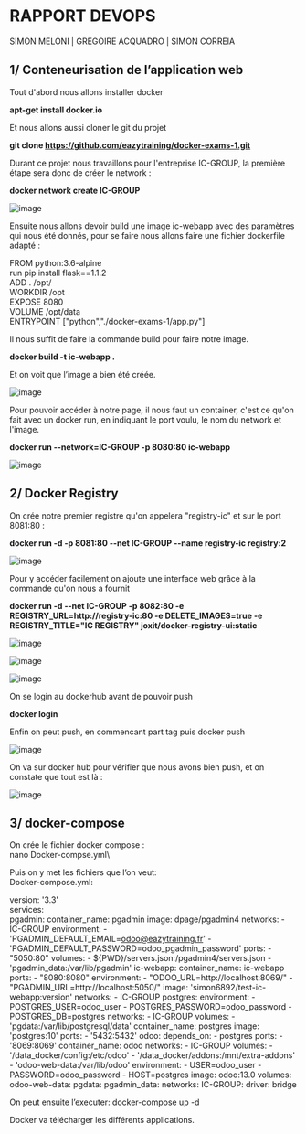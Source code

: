 #   RAPPORT DEVOPS

SIMON MELONI | GREGOIRE ACQUADRO | SIMON CORREIA

## 1/ Conteneurisation de l’application web 

Tout d'abord nous allons installer docker

**apt-get install docker.io**

Et nous allons aussi cloner le git du projet

**git clone https://github.com/eazytraining/docker-exams-1.git**

Durant ce projet nous travaillons pour l'entreprise IC-GROUP, la première étape sera donc de créer le network :

**docker network create IC-GROUP**

![image](https://user-images.githubusercontent.com/74649986/201877594-128e9c73-bc0b-41ac-ac1a-be20f64412d7.png)

Ensuite nous allons devoir build une image ic-webapp avec des paramètres qui nous été donnés, pour se faire nous allons faire une fichier dockerfile adapté :



FROM python:3.6-alpine \
run  pip install flask==1.1.2\
ADD . /opt/ \
WORKDIR /opt \
EXPOSE 8080 \
VOLUME /opt/data \
ENTRYPOINT ["python","./docker-exams-1/app.py"] 


Il nous suffit de faire la commande build pour faire notre image.

**docker build -t ic-webapp .**

Et on voit que l’image a bien été créée.

![image](https://user-images.githubusercontent.com/74649986/201877761-88a0b020-e71c-4212-882d-a4f5cb778a48.png)


Pour pouvoir accéder à notre page, il nous faut un container, c'est ce qu'on fait avec un docker run, en indiquant le port voulu, le nom du network et l'image.

**docker run --network=IC-GROUP -p 8080:80 ic-webapp**

![image](https://user-images.githubusercontent.com/74649986/201880058-697b6e51-60c7-4fda-8062-9f9c1eb51aac.png)



## 2/ Docker Registry
On crée notre premier registre qu'on appelera "registry-ic" et sur le port 8081:80 : 	 	 		

**docker run -d -p 8081:80 --net IC-GROUP --name registry-ic registry:2**

![image](https://user-images.githubusercontent.com/74649986/201880378-1a0101d6-62c1-49be-a05e-fbf037749403.png)

Pour y accéder facilement on ajoute une interface web grâce à la commande qu'on nous a fournit

**docker run -d --net IC-GROUP -p 8082:80 -e REGISTRY_URL=http://registry-ic:80 -e DELETE_IMAGES=true -e REGISTRY_TITLE="IC REGISTRY" joxit/docker-registry-ui:static**

![image](https://user-images.githubusercontent.com/74649986/201880636-9929c639-3542-4138-9a68-51b3c5d2ae3c.png)

![image](https://user-images.githubusercontent.com/74649986/201880768-718fa34b-25e3-458c-a343-fadbb7bfc746.png)

![image](https://user-images.githubusercontent.com/74649986/201880843-a763f1be-e3dc-4d54-9d51-97c43dd503fe.png)

On se login au dockerhub avant de pouvoir push

**docker login**


Enfin on peut push, en commencant part tag puis docker push

![image](https://user-images.githubusercontent.com/74649986/201880927-cf2a2717-07c8-4dda-a5e3-28a606305e00.png)

On va sur docker hub pour vérifier que nous avons bien push, et on constate que tout est là :

![image](https://user-images.githubusercontent.com/74649986/201881024-7b87e056-4580-4ec9-9ee3-6701ef8abc57.png)

## 3/ docker-compose

On crée le fichier docker compose : \
nano Docker-compse.yml\

Puis on y met les fichiers que l’on veut:\
Docker-compose.yml:

version: '3.3'\
services:\
    pgadmin:
        container_name: pgadmin
        image: dpage/pgadmin4
        networks:
            - IC-GROUP
        environment:
            - 'PGADMIN_DEFAULT_EMAIL=odoo@eazytraining.fr'
            - 'PGADMIN_DEFAULT_PASSWORD=odoo_pgadmin_password'
        ports:
            - "5050:80"
        volumes:
            - ${PWD}/servers.json:/pgadmin4/servers.json
            - 'pgadmin_data:/var/lib/pgadmin'
    ic-webapp:
        container_name: ic-webapp
        ports:
            - "8080:8080"
        environment:
            - "ODOO_URL=http://localhost:8069/"
            - "PGADMIN_URL=http://localhost:5050/"
        image: 'simon6892/test-ic-webapp:version'
        networks:
            - IC-GROUP
    postgres:
        environment:
            - POSTGRES_USER=odoo_user
            - POSTGRES_PASSWORD=odoo_password
            - POSTGRES_DB=postgres
        networks:
            - IC-GROUP
        volumes:
            - 'pgdata:/var/lib/postgresql/data'
        container_name: postgres
        image: 'postgres:10'
        ports:
            - '5432:5432'
    odoo:
        depends_on:
            - postgres
        ports:
            - '8069:8069'
        container_name: odoo
        networks:
            - IC-GROUP
        volumes:
            - '/data_docker/config:/etc/odoo'
            - '/data_docker/addons:/mnt/extra-addons'
            - 'odoo-web-data:/var/lib/odoo'
        environment:
            - USER=odoo_user
            - PASSWORD=odoo_password
            - HOST=postgres
        image: odoo:13.0
volumes:
    odoo-web-data:
    pgdata:
    pgadmin_data:
networks:
    IC-GROUP:
      driver: bridge



On peut ensuite l’executer:
docker-compose up -d

Docker va télécharger les différents applications.

